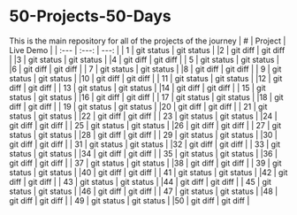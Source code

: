 # 50-Projects-50-Days
This is the main repository for all of the projects of the journey
| # | Project | Live Demo |
| :---         |     :---:      |          ---: |
| 1   | git status     | git status    |
|2    | git diff       | git diff      |
|3   | git status     | git status    |
|4    | git diff       | git diff      |
| 5   | git status     | git status    |
|6   | git diff       | git diff      |
| 7   | git status     | git status    |
|8   | git diff       | git diff      |
| 9   | git status     | git status    |
|10    | git diff       | git diff      |
| 11   | git status     | git status    |
|12    | git diff       | git diff      |
| 13   | git status     | git status    |
|14    | git diff       | git diff      |
| 15   | git status     | git status    |
|16  | git diff       | git diff      |
| 17   | git status     | git status    |
|18    | git diff       | git diff      |
| 19   | git status     | git status    |
|20    | git diff       | git diff      |
| 21   | git status     | git status    |
|22    | git diff       | git diff      |
| 23   | git status     | git status    |
|24    | git diff       | git diff      |
| 25   | git status     | git status    |
|26    | git diff       | git diff      |
| 27   | git status     | git status    |
|28    | git diff       | git diff      |
| 29   | git status     | git status    |
|30    | git diff       | git diff      |
| 31   | git status     | git status    |
|32    | git diff       | git diff      |
| 33   | git status     | git status    |
|34    | git diff       | git diff      |
| 35   | git status     | git status    |
|36    | git diff       | git diff      |
| 37   | git status     | git status    |
|38    | git diff       | git diff      |
| 39   | git status     | git status    |
|40    | git diff       | git diff      |
| 41   | git status     | git status    |
|42    | git diff       | git diff      |
| 43   | git status     | git status    |
|44    | git diff       | git diff      |
| 45   | git status     | git status    |
|46    | git diff       | git diff      |
| 47   | git status     | git status    |
|48    | git diff       | git diff      |
| 49   | git status     | git status    |
|50    | git diff       | git diff      |
